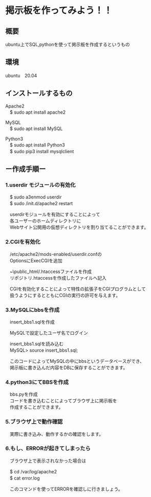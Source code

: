 # 掲示板を作ってみよう！！

## 概要
ubuntu上でSQL,pythonを使って掲示板を作成するというもの  

## 環境
ubuntu　20.04  

## インストールするもの
  
Apache2  
　$ sudo apt install apache2
    
MySQL  
　$ sudo apt install MySQL
    
Python3  
　$ sudo apt install Python3  
　$ sudo pip3 install mysqlclient  
  
## ー作成手順ー

### 1.userdir モジュールの有効化  
　$ sudo a3enmod userdir  
　$ sudo /init.d/apache2 restart  
  
　userdirモジュールを有効にすることによって  
　各ユーザーのホームディレクトリに  
　Webサイト公開用の仮想ディレクトリを割り当てることができます。  
    
### 2.CGIを有効化  
　/etc/apache2/mods-enabled/userdir.confの  
　OptionsにExecCGIを追加  
  
　~\public_html/.htaccessファイルを作成  
　リポジトリ.htaccessを作成したファイルへ記入  
    
　CGIを有効化することによって特性の拡張子をCGIプログラムとして  
　扱うようにするとともにCGIの実行の許可を与えます。  
    
### 3.MySQLにbbsを作成  
　insert_bbs1.sqlを作成
  
　MySQLで設定したユーザ名でログイン  
  
　insert_bbs1.sqlを読み込む  
　MySQL> source insert_bbs1.sql;  
  
　このコードによってMySQLの中にbbsというデータベースができ、  
　掲示板に書き込んだ内容をDBに保存することができます。  
   
### 4.python3にてBBSを作成  
　bbs.pyを作成  
　コードを書き込むことによってブラウザ上に掲示板を  
　作成することができます。  
    
### 5.ブラウザ上で動作確認  
  
　実際に書き込み、動作するかの確認をします。  
  
### 6.もし、ERRORが起きてしまったら
　ブラウザ上で表示されなかった場合は  

　$ cd /var/log/apache2  
　$ cat error.log  
    
　このコマンドを使ってERRORを確認しに行きましょう。
  
  
  
  
  
  
